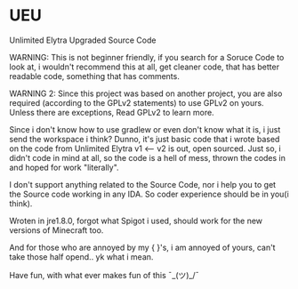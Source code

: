 # UEU
Unlimited Elytra Upgraded Source Code

WARNING: This is not beginner friendly, if you search for a Soruce Code to look at, i wouldn't 
recommend this at all, get cleaner code, that has better readable code, something that has comments.

WARNING 2: Since this project was based on another project, you are also required (according to the GPLv2 statements)
to use GPLv2 on yours. Unless there are exceptions, Read GPLv2 to learn more.

Since i don't know how to use gradlew or even don't know what it is, i just send the workspace i think? 
Dunno, it's just basic code that i wrote based on the code from Unlimited Elytra v1 <-- v2 is out, open sourced. 
Just so, i didn't code in mind at all, so the code is a hell of mess, thrown the codes in and hoped for work "literally".

I don't support anything related to the Source Code, nor i help you to get the Source code working in any IDA.
So coder experience should be in you(i think).

Wroten in jre1.8.0, forgot what Spigot i used, should work for the new versions of Minecraft too.

And for those who are annoyed by my { }'s, i am annoyed of yours, can't take those half opend.. yk what i mean.

Have fun, with what ever makes fun of this ¯\_(ツ)_/¯
